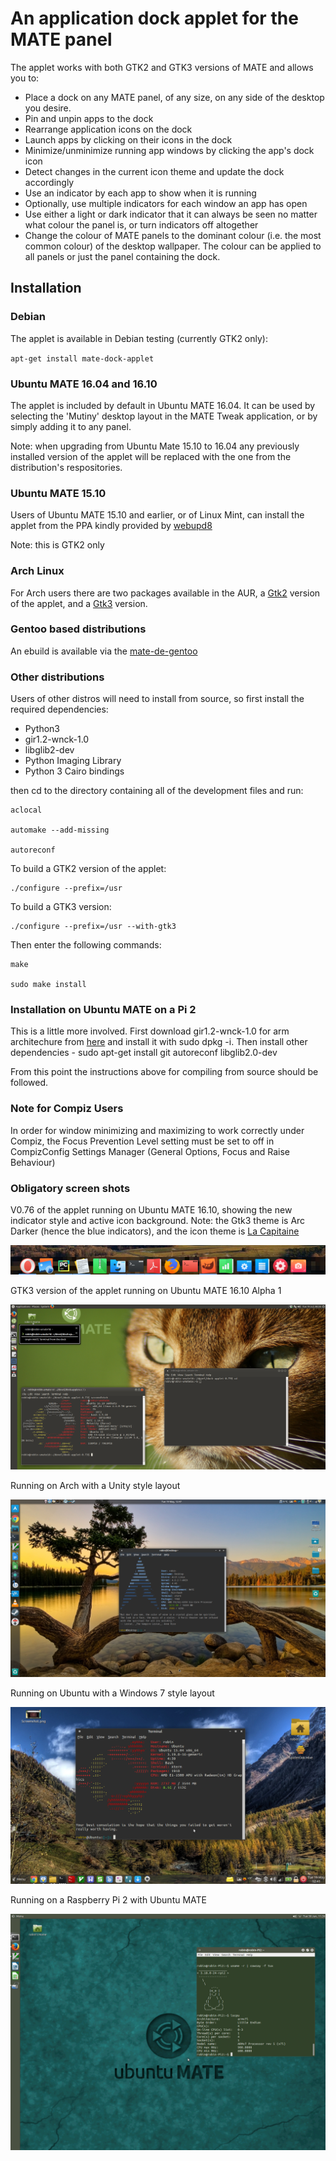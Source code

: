 # An application dock applet for the MATE panel

The applet works with both GTK2 and GTK3 versions of MATE and allows you to:

* Place a dock on any MATE panel, of any size, on any side of the desktop you desire.
* Pin and unpin apps to the dock
* Rearrange application icons on the dock
* Launch apps by clicking on their icons in the dock
* Minimize/unminimize running app windows by clicking the app's dock icon
* Detect changes in the current icon theme and update the dock accordingly
* Use an indicator by each app to show when it is running
* Optionally, use multiple indicators for each window an app has open
* Use either a light or dark indicator that it can always be seen no matter what colour the panel is, or turn indicators off altogether
* Change the colour of MATE panels to the dominant colour (i.e. the most common colour) of the desktop wallpaper. The colour can be applied to all panels or just the panel containing the dock.

## Installation

### Debian

The applet is available in Debian testing (currently GTK2 only):

`apt-get install mate-dock-applet`

### Ubuntu MATE 16.04 and 16.10

The applet is included by default in Ubuntu MATE 16.04. It can be used by selecting the 'Mutiny' desktop layout in the MATE Tweak application, or by simply adding it to any panel.

Note: when upgrading from Ubuntu Mate 15.10 to 16.04 any previously installed version of the applet will be replaced with the one from the distribution's respositories.

### Ubuntu MATE 15.10

Users of Ubuntu MATE 15.10 and earlier, or of Linux Mint, can install the applet from the PPA kindly provided by [webupd8](http://www.webupd8.org/2015/05/dock-applet-icon-only-window-list-for.html)

Note: this is GTK2 only

### Arch Linux

For Arch users there are two packages available in the AUR, a [Gtk2](http://aur.archlinux.org/packages/mate-applet-dock-git) version of the applet, and a [Gtk3](http://aur.archlinux.org/packages/mate-applet-dock-gtk3-git) version.

### Gentoo based distributions

An ebuild is available via the [mate-de-gentoo](https://github.com/oz123/mate-de-gentoo)

### Other distributions

Users of other distros will need to install from source, so first install the required dependencies:

* Python3
* gir1.2-wnck-1.0
* libglib2-dev
* Python Imaging Library
* Python 3 Cairo bindings

then cd to the directory containing all of the development files and run:

```
aclocal

automake --add-missing

autoreconf
```

To build a GTK2 version of the applet:
```
./configure --prefix=/usr
```

To build a GTK3 version:
```
./configure --prefix=/usr --with-gtk3
```

Then enter the following commands:
```
make

sudo make install
```

### Installation on Ubuntu MATE on a Pi 2

This is a little more involved. First download gir1.2-wnck-1.0 for arm architechure from [here](http://launchpadlibrarian.net/160438738/gir1.2-wnck-1.0_2.30.7-0ubuntu4_armhf.deb) and install it with sudo dpkg -i. Then install other dependencies - sudo apt-get install git autoreconf libglib2.0-dev

From this point the instructions above for compiling from source should be followed.

### Note for Compiz Users

In order for window minimizing and maximizing to work correctly under Compiz, the Focus Prevention Level setting must be set to off in CompizConfig Settings Manager (General Options, Focus and Raise Behaviour)

### Obligatory screen shots

V0.76 of the applet running on Ubuntu MATE 16.10, showing the new indicator style and active icon background. Note: the Gtk3 theme is Arc Darker (hence the blue indicators), and the icon theme is [La Capitaine](https://www.gnome-look.org/p/1148695/) 
 
![New indicators and icon backgrounds](https://github.com/robint99/screenshots/raw/master/new%20indicators%20and%20icon%20background.png)

GTK3 version of the applet running on Ubuntu MATE 16.10 Alpha 1

![GTK3 Ubunbtu Mate](https://github.com/robint99/screenshots/raw/master/16.10%20win-list.png)

Running on Arch with a Unity style layout

![Arch screenshot](https://github.com/robint99/screenshots/raw/master/arch_V0.6_ss.png)

Running on Ubuntu with a Windows 7 style layout

![Ubuntu screenshot](https://github.com/robint99/screenshots/raw/master/Ubuntu_V0.6_ss.png)

Running on a Raspberry Pi 2 with Ubuntu MATE

![Pi2 screenshot](https://github.com/robint99/screenshots/raw/master/pi2_mate_V0.62_ss.png)

